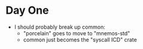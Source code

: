 # Day One

* I should probably break up common:
    * "porcelain" goes to move to "mnemos-std"
    * common just becomes the "syscall ICD" crate
